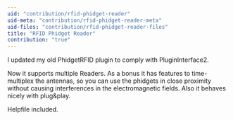 ```yaml
---
uid: "contribution/rfid-phidget-reader"
uid-meta: "contribution/rfid-phidget-reader-meta"
uid-files: "contribution/rfid-phidget-reader-files"
title: "RFID Phidget Reader"
contribution: "true"
---
```


I updated my old PhidgetRFID plugin to comply with PluginInterface2. 

Now it supports multiple Readers. As a bonus it has features to time-multiplex the antennas, so you can use the phidgets in close proximity without causing interferences in the electromagnetic fields. Also it behaves nicely with plug&play.

Helpfile included.
